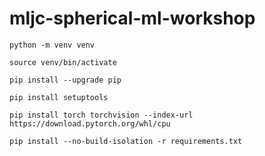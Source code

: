 # mljc-spherical-ml-workshop

`python -m venv venv`

`source venv/bin/activate`

`pip install --upgrade pip`

`pip install setuptools`

`pip install torch torchvision --index-url https://download.pytorch.org/whl/cpu`

`pip install --no-build-isolation -r requirements.txt`
